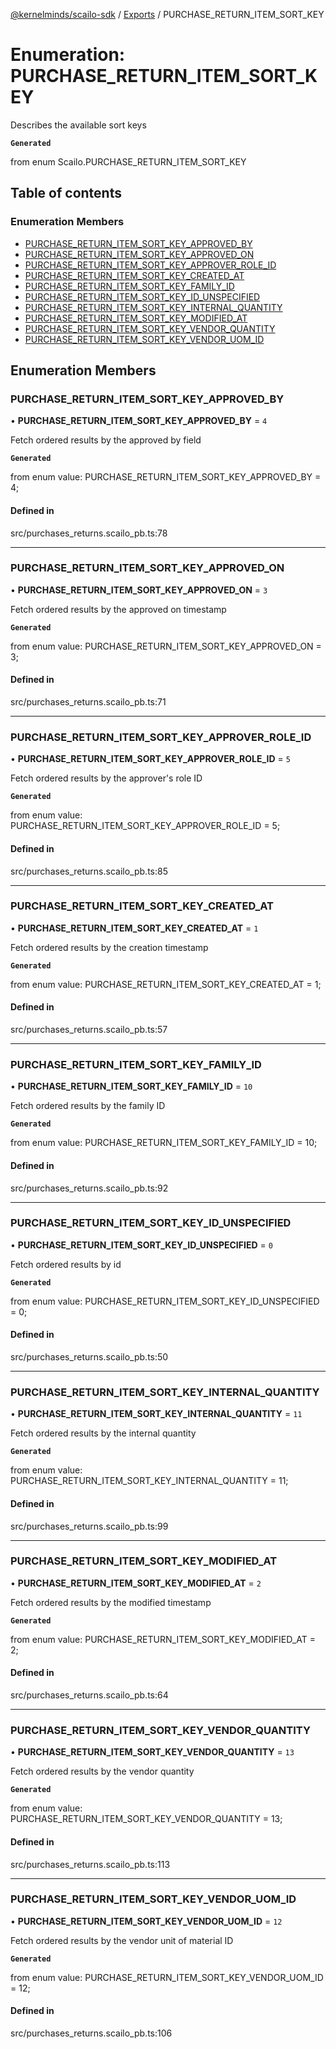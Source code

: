 [@kernelminds/scailo-sdk](../README.md) / [Exports](../modules.md) / PURCHASE\_RETURN\_ITEM\_SORT\_KEY

# Enumeration: PURCHASE\_RETURN\_ITEM\_SORT\_KEY

Describes the available sort keys

**`Generated`**

from enum Scailo.PURCHASE_RETURN_ITEM_SORT_KEY

## Table of contents

### Enumeration Members

- [PURCHASE\_RETURN\_ITEM\_SORT\_KEY\_APPROVED\_BY](PURCHASE_RETURN_ITEM_SORT_KEY.md#purchase_return_item_sort_key_approved_by)
- [PURCHASE\_RETURN\_ITEM\_SORT\_KEY\_APPROVED\_ON](PURCHASE_RETURN_ITEM_SORT_KEY.md#purchase_return_item_sort_key_approved_on)
- [PURCHASE\_RETURN\_ITEM\_SORT\_KEY\_APPROVER\_ROLE\_ID](PURCHASE_RETURN_ITEM_SORT_KEY.md#purchase_return_item_sort_key_approver_role_id)
- [PURCHASE\_RETURN\_ITEM\_SORT\_KEY\_CREATED\_AT](PURCHASE_RETURN_ITEM_SORT_KEY.md#purchase_return_item_sort_key_created_at)
- [PURCHASE\_RETURN\_ITEM\_SORT\_KEY\_FAMILY\_ID](PURCHASE_RETURN_ITEM_SORT_KEY.md#purchase_return_item_sort_key_family_id)
- [PURCHASE\_RETURN\_ITEM\_SORT\_KEY\_ID\_UNSPECIFIED](PURCHASE_RETURN_ITEM_SORT_KEY.md#purchase_return_item_sort_key_id_unspecified)
- [PURCHASE\_RETURN\_ITEM\_SORT\_KEY\_INTERNAL\_QUANTITY](PURCHASE_RETURN_ITEM_SORT_KEY.md#purchase_return_item_sort_key_internal_quantity)
- [PURCHASE\_RETURN\_ITEM\_SORT\_KEY\_MODIFIED\_AT](PURCHASE_RETURN_ITEM_SORT_KEY.md#purchase_return_item_sort_key_modified_at)
- [PURCHASE\_RETURN\_ITEM\_SORT\_KEY\_VENDOR\_QUANTITY](PURCHASE_RETURN_ITEM_SORT_KEY.md#purchase_return_item_sort_key_vendor_quantity)
- [PURCHASE\_RETURN\_ITEM\_SORT\_KEY\_VENDOR\_UOM\_ID](PURCHASE_RETURN_ITEM_SORT_KEY.md#purchase_return_item_sort_key_vendor_uom_id)

## Enumeration Members

### PURCHASE\_RETURN\_ITEM\_SORT\_KEY\_APPROVED\_BY

• **PURCHASE\_RETURN\_ITEM\_SORT\_KEY\_APPROVED\_BY** = ``4``

Fetch ordered results by the approved by field

**`Generated`**

from enum value: PURCHASE_RETURN_ITEM_SORT_KEY_APPROVED_BY = 4;

#### Defined in

src/purchases_returns.scailo_pb.ts:78

___

### PURCHASE\_RETURN\_ITEM\_SORT\_KEY\_APPROVED\_ON

• **PURCHASE\_RETURN\_ITEM\_SORT\_KEY\_APPROVED\_ON** = ``3``

Fetch ordered results by the approved on timestamp

**`Generated`**

from enum value: PURCHASE_RETURN_ITEM_SORT_KEY_APPROVED_ON = 3;

#### Defined in

src/purchases_returns.scailo_pb.ts:71

___

### PURCHASE\_RETURN\_ITEM\_SORT\_KEY\_APPROVER\_ROLE\_ID

• **PURCHASE\_RETURN\_ITEM\_SORT\_KEY\_APPROVER\_ROLE\_ID** = ``5``

Fetch ordered results by the approver's role ID

**`Generated`**

from enum value: PURCHASE_RETURN_ITEM_SORT_KEY_APPROVER_ROLE_ID = 5;

#### Defined in

src/purchases_returns.scailo_pb.ts:85

___

### PURCHASE\_RETURN\_ITEM\_SORT\_KEY\_CREATED\_AT

• **PURCHASE\_RETURN\_ITEM\_SORT\_KEY\_CREATED\_AT** = ``1``

Fetch ordered results by the creation timestamp

**`Generated`**

from enum value: PURCHASE_RETURN_ITEM_SORT_KEY_CREATED_AT = 1;

#### Defined in

src/purchases_returns.scailo_pb.ts:57

___

### PURCHASE\_RETURN\_ITEM\_SORT\_KEY\_FAMILY\_ID

• **PURCHASE\_RETURN\_ITEM\_SORT\_KEY\_FAMILY\_ID** = ``10``

Fetch ordered results by the family ID

**`Generated`**

from enum value: PURCHASE_RETURN_ITEM_SORT_KEY_FAMILY_ID = 10;

#### Defined in

src/purchases_returns.scailo_pb.ts:92

___

### PURCHASE\_RETURN\_ITEM\_SORT\_KEY\_ID\_UNSPECIFIED

• **PURCHASE\_RETURN\_ITEM\_SORT\_KEY\_ID\_UNSPECIFIED** = ``0``

Fetch ordered results by id

**`Generated`**

from enum value: PURCHASE_RETURN_ITEM_SORT_KEY_ID_UNSPECIFIED = 0;

#### Defined in

src/purchases_returns.scailo_pb.ts:50

___

### PURCHASE\_RETURN\_ITEM\_SORT\_KEY\_INTERNAL\_QUANTITY

• **PURCHASE\_RETURN\_ITEM\_SORT\_KEY\_INTERNAL\_QUANTITY** = ``11``

Fetch ordered results by the internal quantity

**`Generated`**

from enum value: PURCHASE_RETURN_ITEM_SORT_KEY_INTERNAL_QUANTITY = 11;

#### Defined in

src/purchases_returns.scailo_pb.ts:99

___

### PURCHASE\_RETURN\_ITEM\_SORT\_KEY\_MODIFIED\_AT

• **PURCHASE\_RETURN\_ITEM\_SORT\_KEY\_MODIFIED\_AT** = ``2``

Fetch ordered results by the modified timestamp

**`Generated`**

from enum value: PURCHASE_RETURN_ITEM_SORT_KEY_MODIFIED_AT = 2;

#### Defined in

src/purchases_returns.scailo_pb.ts:64

___

### PURCHASE\_RETURN\_ITEM\_SORT\_KEY\_VENDOR\_QUANTITY

• **PURCHASE\_RETURN\_ITEM\_SORT\_KEY\_VENDOR\_QUANTITY** = ``13``

Fetch ordered results by the vendor quantity

**`Generated`**

from enum value: PURCHASE_RETURN_ITEM_SORT_KEY_VENDOR_QUANTITY = 13;

#### Defined in

src/purchases_returns.scailo_pb.ts:113

___

### PURCHASE\_RETURN\_ITEM\_SORT\_KEY\_VENDOR\_UOM\_ID

• **PURCHASE\_RETURN\_ITEM\_SORT\_KEY\_VENDOR\_UOM\_ID** = ``12``

Fetch ordered results by the vendor unit of material ID

**`Generated`**

from enum value: PURCHASE_RETURN_ITEM_SORT_KEY_VENDOR_UOM_ID = 12;

#### Defined in

src/purchases_returns.scailo_pb.ts:106
